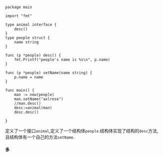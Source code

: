 ```
package main

import "fmt"

type animal interface {
    desc()
}
type people struct {
    name string
}

func (p *people) desc() {
    fmt.Printf("people's name is %s\n", p.name)
}

func (p *people) setName(name string) {
    p.name = name
}

func main() {
    man := new(people)
    man.setName("axlrose")
    //man.desc()
    desc:=animal(man)
    desc.desc()

}
```

定义了一个接口`animal`,定义了一个结构体`people`.结构体实现了结构的`desc`方法,且结构体有一个自己的方法`setName`.

#### 多



